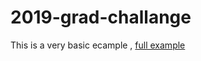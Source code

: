 # 2019-grad-challange

This is a very basic ecample , [full example](https://github.com/tommymcguiver/2019-grad-challange)